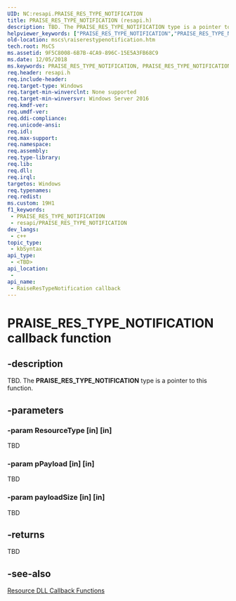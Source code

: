 ```yaml
---
UID: NC:resapi.PRAISE_RES_TYPE_NOTIFICATION
title: PRAISE_RES_TYPE_NOTIFICATION (resapi.h)
description: TBD. The PRAISE_RES_TYPE_NOTIFICATION type is a pointer to this function.
helpviewer_keywords: ["PRAISE_RES_TYPE_NOTIFICATION","PRAISE_RES_TYPE_NOTIFICATION callback function [Failover Cluster]","RaiseResTypeNotification","RaiseResTypeNotification callback","RaiseResTypeNotification callback function [Failover Cluster]","mscs.raiserestypenotification","resapi/PRAISE_RES_TYPE_NOTIFICATION","resapi/RaiseResTypeNotification"]
old-location: mscs\raiserestypenotification.htm
tech.root: MsCS
ms.assetid: 9F5C8008-6B7B-4CA9-896C-15E5A3FB68C9
ms.date: 12/05/2018
ms.keywords: PRAISE_RES_TYPE_NOTIFICATION, PRAISE_RES_TYPE_NOTIFICATION callback function [Failover Cluster], RaiseResTypeNotification, RaiseResTypeNotification callback, RaiseResTypeNotification callback function [Failover Cluster], mscs.raiserestypenotification, resapi/PRAISE_RES_TYPE_NOTIFICATION, resapi/RaiseResTypeNotification
req.header: resapi.h
req.include-header: 
req.target-type: Windows
req.target-min-winverclnt: None supported
req.target-min-winversvr: Windows Server 2016
req.kmdf-ver: 
req.umdf-ver: 
req.ddi-compliance: 
req.unicode-ansi: 
req.idl: 
req.max-support: 
req.namespace: 
req.assembly: 
req.type-library: 
req.lib: 
req.dll: 
req.irql: 
targetos: Windows
req.typenames: 
req.redist: 
ms.custom: 19H1
f1_keywords:
 - PRAISE_RES_TYPE_NOTIFICATION
 - resapi/PRAISE_RES_TYPE_NOTIFICATION
dev_langs:
 - c++
topic_type:
 - kbSyntax
api_type:
 - <TBD>
api_location:
 - 
api_name:
 - RaiseResTypeNotification callback
---
```


# PRAISE_RES_TYPE_NOTIFICATION callback function


## -description

TBD. The <b>PRAISE_RES_TYPE_NOTIFICATION</b> type is a pointer to this function.

## -parameters

### -param ResourceType [in] [in]

TBD

### -param pPayload [in] [in]

TBD

### -param payloadSize [in] [in]

TBD

## -returns

TBD

## -see-also

<a href="https://docs.microsoft.com/previous-versions/windows/desktop/mscs/resource-dll-callback-functions">Resource DLL Callback Functions</a>

